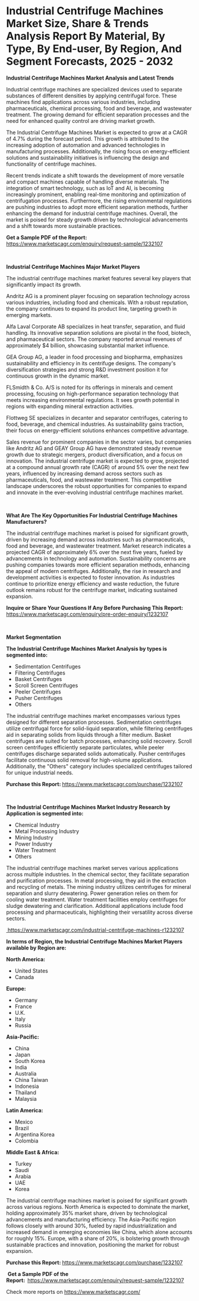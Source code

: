 <p><h1>Industrial Centrifuge Machines Market Size, Share & Trends Analysis Report By Material, By Type, By End-user, By Region, And Segment Forecasts, 2025 - 2032</h1></p><p><strong>Industrial Centrifuge Machines Market Analysis and Latest Trends</strong></p>
<p><p>Industrial centrifuge machines are specialized devices used to separate substances of different densities by applying centrifugal force. These machines find applications across various industries, including pharmaceuticals, chemical processing, food and beverage, and wastewater treatment. The growing demand for efficient separation processes and the need for enhanced quality control are driving market growth.</p><p>The Industrial Centrifuge Machines Market is expected to grow at a CAGR of 4.7% during the forecast period. This growth is attributed to the increasing adoption of automation and advanced technologies in manufacturing processes. Additionally, the rising focus on energy-efficient solutions and sustainability initiatives is influencing the design and functionality of centrifuge machines. </p><p>Recent trends indicate a shift towards the development of more versatile and compact machines capable of handling diverse materials. The integration of smart technology, such as IoT and AI, is becoming increasingly prominent, enabling real-time monitoring and optimization of centrifugation processes. Furthermore, the rising environmental regulations are pushing industries to adopt more efficient separation methods, further enhancing the demand for industrial centrifuge machines. Overall, the market is poised for steady growth driven by technological advancements and a shift towards more sustainable practices.</p></p>
<p><strong>Get a Sample PDF of the Report:&nbsp;</strong> <a href="https://www.marketscagr.com/enquiry/request-sample/1232107?utm_campaign=2458&utm_medium=2&utm_source=Github&utm_content=ia&utm_term=27022025&utm_id=industrial-centrifuge-machines">https://www.marketscagr.com/enquiry/request-sample/1232107</a></p>
<p>&nbsp;</p>
<p><strong>Industrial Centrifuge Machines Major Market Players</strong></p>
<p><p>The industrial centrifuge machines market features several key players that significantly impact its growth. </p><p>Andritz AG is a prominent player focusing on separation technology across various industries, including food and chemicals. With a robust reputation, the company continues to expand its product line, targeting growth in emerging markets. </p><p>Alfa Laval Corporate AB specializes in heat transfer, separation, and fluid handling. Its innovative separation solutions are pivotal in the food, biotech, and pharmaceutical sectors. The company reported annual revenues of approximately $4 billion, showcasing substantial market influence.</p><p>GEA Group AG, a leader in food processing and biopharma, emphasizes sustainability and efficiency in its centrifuge designs. The company's diversification strategies and strong R&D investment position it for continuous growth in the dynamic market.</p><p>FLSmidth & Co. A/S is noted for its offerings in minerals and cement processing, focusing on high-performance separation technology that meets increasing environmental regulations. It sees growth potential in regions with expanding mineral extraction activities.</p><p>Flottweg SE specializes in decanter and separator centrifuges, catering to food, beverage, and chemical industries. As sustainability gains traction, their focus on energy-efficient solutions enhances competitive advantage.</p><p>Sales revenue for prominent companies in the sector varies, but companies like Andritz AG and GEAY Group AG have demonstrated steady revenue growth due to strategic mergers, product diversification, and a focus on innovation. The industrial centrifuge market is expected to grow, projected at a compound annual growth rate (CAGR) of around 5% over the next few years, influenced by increasing demand across sectors such as pharmaceuticals, food, and wastewater treatment. This competitive landscape underscores the robust opportunities for companies to expand and innovate in the ever-evolving industrial centrifuge machines market.</p></p>
<p>&nbsp;</p>
<p><strong>What Are The Key Opportunities For Industrial Centrifuge Machines Manufacturers?</strong></p>
<p><p>The industrial centrifuge machines market is poised for significant growth, driven by increasing demand across industries such as pharmaceuticals, food and beverage, and wastewater treatment. Market research indicates a projected CAGR of approximately 6% over the next five years, fueled by advancements in technology and automation. Sustainability concerns are pushing companies towards more efficient separation methods, enhancing the appeal of modern centrifuges. Additionally, the rise in research and development activities is expected to foster innovation. As industries continue to prioritize energy efficiency and waste reduction, the future outlook remains robust for the centrifuge market, indicating sustained expansion.</p></p>
<p><strong>Inquire or Share Your Questions If Any Before Purchasing This Report:</strong> <a href="https://www.marketscagr.com/enquiry/pre-order-enquiry/1232107?utm_campaign=2458&utm_medium=2&utm_source=Github&utm_content=ia&utm_term=27022025&utm_id=industrial-centrifuge-machines">https://www.marketscagr.com/enquiry/pre-order-enquiry/1232107</a></p>
<p>&nbsp;</p>
<p><strong>Market Segmentation</strong></p>
<p><strong>The Industrial Centrifuge Machines Market Analysis by types is segmented into:</strong></p>
<p><ul><li>Sedimentation Centrifuges</li><li>Filtering Centrifuges</li><li>Basket Centrifuges</li><li>Scroll Screen Centrifuges</li><li>Peeler Centrifuges</li><li>Pusher Centrifuges</li><li>Others</li></ul></p>
<p><p>The industrial centrifuge machines market encompasses various types designed for different separation processes. Sedimentation centrifuges utilize centrifugal force for solid-liquid separation, while filtering centrifuges aid in separating solids from liquids through a filter medium. Basket centrifuges are suited for batch processes, enhancing solid recovery. Scroll screen centrifuges efficiently separate particulates, while peeler centrifuges discharge separated solids automatically. Pusher centrifuges facilitate continuous solid removal for high-volume applications. Additionally, the "Others" category includes specialized centrifuges tailored for unique industrial needs.</p></p>
<p><strong>Purchase this Report:&nbsp;</strong><a href="https://www.marketscagr.com/purchase/1232107?utm_campaign=2458&utm_medium=2&utm_source=Github&utm_content=ia&utm_term=27022025&utm_id=industrial-centrifuge-machines">https://www.marketscagr.com/purchase/1232107</a></p>
<p>&nbsp;</p>
<p><strong>The Industrial Centrifuge Machines Market Industry Research by Application is segmented into:</strong></p>
<p><ul><li>Chemical Industry</li><li>Metal Processing Industry</li><li>Mining Industry</li><li>Power Industry</li><li>Water Treatment</li><li>Others</li></ul></p>
<p><p>The industrial centrifuge machines market serves various applications across multiple industries. In the chemical sector, they facilitate separation and purification processes. In metal processing, they aid in the extraction and recycling of metals. The mining industry utilizes centrifuges for mineral separation and slurry dewatering. Power generation relies on them for cooling water treatment. Water treatment facilities employ centrifuges for sludge dewatering and clarification. Additional applications include food processing and pharmaceuticals, highlighting their versatility across diverse sectors.</p></p>
<p><a href="https://www.marketscagr.com/industrial-centrifuge-machines-r1232107?utm_campaign=2458&utm_medium=2&utm_source=Github&utm_content=ia&utm_term=27022025&utm_id=industrial-centrifuge-machines">&nbsp;https://www.marketscagr.com/industrial-centrifuge-machines-r1232107</a></p>
<p><strong>In terms of Region, the Industrial Centrifuge Machines Market Players available by Region are:</strong></p>
<p>
    <p> <strong> North America: </strong>
        <ul>
            <li>United States</li>
            <li>Canada</li>
        </ul>
        </p> 
    <p> <strong> Europe: </strong>
        <ul>
            <li>Germany</li>
            <li>France</li>
            <li>U.K.</li>
            <li>Italy</li>
            <li>Russia</li>
        </ul>
        </p> 
    <p> <strong> Asia-Pacific: </strong>
        <ul>
            <li>China</li>
            <li>Japan</li>
            <li>South Korea</li>
            <li>India</li>
            <li>Australia</li>
            <li>China Taiwan</li>
            <li>Indonesia</li>
            <li>Thailand</li>
            <li>Malaysia</li>
        </ul>
        </p> 
    <p> <strong> Latin America: </strong>
        <ul>
            <li>Mexico</li>
            <li>Brazil</li>
            <li>Argentina Korea</li>
            <li>Colombia</li>
        </ul>
        </p> 
    <p> <strong> Middle East & Africa: </strong>
        <ul>
            <li>Turkey</li>
            <li>Saudi</li>
            <li>Arabia</li>
            <li>UAE</li>
            <li>Korea</li>
        </ul>
    </p>
    </p>
<p><p>The industrial centrifuge machines market is poised for significant growth across various regions. North America is expected to dominate the market, holding approximately 35% market share, driven by technological advancements and manufacturing efficiency. The Asia-Pacific region follows closely with around 30%, fueled by rapid industrialization and increased demand in emerging economies like China, which alone accounts for roughly 15%. Europe, with a share of 20%, is bolstering growth through sustainable practices and innovation, positioning the market for robust expansion.</p></p>
<p><strong>Purchase this Report: </strong><a href="https://www.marketscagr.com/purchase/1232107?utm_campaign=2458&utm_medium=2&utm_source=Github&utm_content=ia&utm_term=27022025&utm_id=industrial-centrifuge-machines">https://www.marketscagr.com/purchase/1232107</a></p>
<p>&nbsp;<strong>Get a Sample PDF of the Report:&nbsp;&nbsp;</strong><a href="https://www.marketscagr.com/enquiry/request-sample/1232107?utm_campaign=2458&utm_medium=2&utm_source=Github&utm_content=ia&utm_term=27022025&utm_id=industrial-centrifuge-machines">https://www.marketscagr.com/enquiry/request-sample/1232107</a></p>
<p><strong></strong></p>
<p>Check more reports on <a href="https://www.marketscagr.com/?utm_campaign=2458&utm_medium=2&utm_source=Github&utm_content=ia&utm_term=27022025&utm_id=industrial-centrifuge-machines">https://www.marketscagr.com/</a></p>